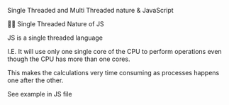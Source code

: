 Single Threaded and Multi Threaded nature & JavaScript

🛑🛑 Single Threaded Nature of JS

JS is a single threaded language

I.E. It will use only one single core of the CPU to perform operations even though the CPU has more than one cores.

This makes the calculations very time consuming as processes happens one after the other.

See example in JS file